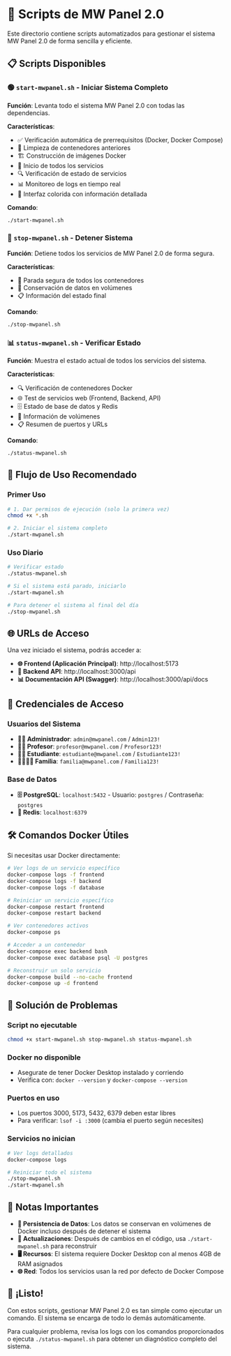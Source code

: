 # 🚀 Scripts de MW Panel 2.0

Este directorio contiene scripts automatizados para gestionar el sistema MW Panel 2.0 de forma sencilla y eficiente.

## 📋 Scripts Disponibles

### 🟢 `start-mwpanel.sh` - Iniciar Sistema Completo
**Función**: Levanta todo el sistema MW Panel 2.0 con todas las dependencias.

**Características**:
- ✅ Verificación automática de prerrequisitos (Docker, Docker Compose)
- 🧹 Limpieza de contenedores anteriores 
- 🏗️ Construcción de imágenes Docker
- 🚀 Inicio de todos los servicios
- 🔍 Verificación de estado de servicios
- 📊 Monitoreo de logs en tiempo real
- 🎨 Interfaz colorida con información detallada

**Comando**:
```bash
./start-mwpanel.sh
```

### 🔴 `stop-mwpanel.sh` - Detener Sistema
**Función**: Detiene todos los servicios de MW Panel 2.0 de forma segura.

**Características**:
- 🛑 Parada segura de todos los contenedores
- 💾 Conservación de datos en volúmenes
- 📋 Información del estado final

**Comando**:
```bash
./stop-mwpanel.sh
```

### 📊 `status-mwpanel.sh` - Verificar Estado
**Función**: Muestra el estado actual de todos los servicios del sistema.

**Características**:
- 🔍 Verificación de contenedores Docker
- 🌐 Test de servicios web (Frontend, Backend, API)
- 🗄️ Estado de base de datos y Redis
- 💾 Información de volúmenes
- 📋 Resumen de puertos y URLs

**Comando**:
```bash
./status-mwpanel.sh
```

## 🎯 Flujo de Uso Recomendado

### Primer Uso
```bash
# 1. Dar permisos de ejecución (solo la primera vez)
chmod +x *.sh

# 2. Iniciar el sistema completo
./start-mwpanel.sh
```

### Uso Diario
```bash
# Verificar estado
./status-mwpanel.sh

# Si el sistema está parado, iniciarlo
./start-mwpanel.sh

# Para detener el sistema al final del día
./stop-mwpanel.sh
```

## 🌐 URLs de Acceso

Una vez iniciado el sistema, podrás acceder a:

- **🌐 Frontend (Aplicación Principal)**: http://localhost:5173
- **🔧 Backend API**: http://localhost:3000/api
- **📊 Documentación API (Swagger)**: http://localhost:3000/api/docs

## 🔑 Credenciales de Acceso

### Usuarios del Sistema
- **👨‍💼 Administrador**: `admin@mwpanel.com` / `Admin123!`
- **👨‍🏫 Profesor**: `profesor@mwpanel.com` / `Profesor123!`
- **👨‍🎓 Estudiante**: `estudiante@mwpanel.com` / `Estudiante123!`
- **👨‍👩‍👧‍👦 Familia**: `familia@mwpanel.com` / `Familia123!`

### Base de Datos
- **🗄️ PostgreSQL**: `localhost:5432` - Usuario: `postgres` / Contraseña: `postgres`
- **🔴 Redis**: `localhost:6379`

## 🛠️ Comandos Docker Útiles

Si necesitas usar Docker directamente:

```bash
# Ver logs de un servicio específico
docker-compose logs -f frontend
docker-compose logs -f backend
docker-compose logs -f database

# Reiniciar un servicio específico
docker-compose restart frontend
docker-compose restart backend

# Ver contenedores activos
docker-compose ps

# Acceder a un contenedor
docker-compose exec backend bash
docker-compose exec database psql -U postgres

# Reconstruir un solo servicio
docker-compose build --no-cache frontend
docker-compose up -d frontend
```

## 🚨 Solución de Problemas

### Script no ejecutable
```bash
chmod +x start-mwpanel.sh stop-mwpanel.sh status-mwpanel.sh
```

### Docker no disponible
- Asegurate de tener Docker Desktop instalado y corriendo
- Verifica con: `docker --version` y `docker-compose --version`

### Puertos en uso
- Los puertos 3000, 5173, 5432, 6379 deben estar libres
- Para verificar: `lsof -i :3000` (cambia el puerto según necesites)

### Servicios no inician
```bash
# Ver logs detallados
docker-compose logs

# Reiniciar todo el sistema
./stop-mwpanel.sh
./start-mwpanel.sh
```

## 📝 Notas Importantes

- **💾 Persistencia de Datos**: Los datos se conservan en volúmenes de Docker incluso después de detener el sistema
- **🔄 Actualizaciones**: Después de cambios en el código, usa `./start-mwpanel.sh` para reconstruir
- **🖥️ Recursos**: El sistema requiere Docker Desktop con al menos 4GB de RAM asignados
- **🌐 Red**: Todos los servicios usan la red por defecto de Docker Compose

## 🎉 ¡Listo!

Con estos scripts, gestionar MW Panel 2.0 es tan simple como ejecutar un comando. El sistema se encarga de todo lo demás automáticamente.

Para cualquier problema, revisa los logs con los comandos proporcionados o ejecuta `./status-mwpanel.sh` para obtener un diagnóstico completo del sistema.
